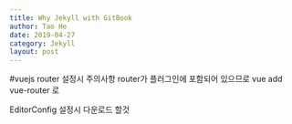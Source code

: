 ```yaml
---
title: Why Jekyll with GitBook
author: Tao He
date: 2019-04-27
category: Jekyll
layout: post
---
```


#vuejs router 설정시 주의사항
router가 플러그인에 포함되어 있으므로 vue add vue-router 로 


EditorConfig 
설정시 다운로드 할것
